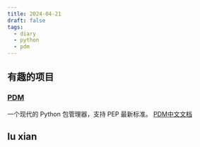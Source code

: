 ```yaml
---
title: 2024-04-21
draft: false
tags:
  - diary
  - python
  - pdm
---
```

## 有趣的项目
### [PDM](https://github.com/pdm-project/pdm)
一个现代的 Python 包管理器，支持 PEP 最新标准。
[PDM中文文档](https://pdm-project.org/zh-cn/latest/)

## lu xian